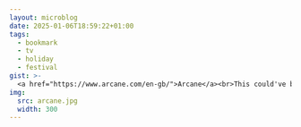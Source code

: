 ```yaml
---
layout: microblog
date: 2025-01-06T18:59:22+01:00
tags:
  - bookmark
  - tv
  - holiday
  - festival
gist: >-
  <a href="https://www.arcane.com/en-gb/">Arcane</a><br>This could've been a just-another-fantasy series. But the production quality, voice acting, animation, background music and world detail are so phenomenal that it makes the 2-season TV series one of the best ever in its category. The "elevation scenes" (action sequences, protagonist/antagonist introductions) are too good, goosebumps guaranteed. Indian commercial movies that rely on elevation should take note, this is how it is done.
img:
  src: arcane.jpg
  width: 300
---
```

